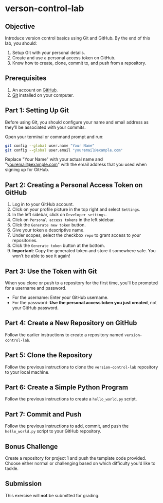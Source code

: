 # verson-control-lab

## Objective
Introduce version control basics using Git and GitHub. By the end of this lab, you should:
1. Setup Git with your personal details.
2. Create and use a personal access token on GitHub.
3. Know how to create, clone, commit to, and push from a repository.

## Prerequisites
1. An account on [GitHub](https://github.com/).
2. [Git](https://git-scm.com/) installed on your computer.

## Part 1: Setting Up Git

Before using Git, you should configure your name and email address as they'll be associated with your commits. 

Open your terminal or command prompt and run:

```bash
git config --global user.name "Your Name"
git config --global user.email "youremail@example.com"
```

Replace "Your Name" with your actual name and "youremail@example.com" with the email address that you used when signing up for GitHub.

## Part 2: Creating a Personal Access Token on GitHub

1. Log in to your GitHub account.
2. Click on your profile picture in the top right and select `Settings`.
3. In the left sidebar, click on `Developer settings`.
4. Click on `Personal access tokens` in the left sidebar.
5. Click the `Generate new token` button.
6. Give your token a descriptive name.
7. Under scopes, select the checkbox `repo` to grant access to your repositories.
8. Click the `Generate token` button at the bottom.
9. **Important**: Copy the generated token and store it somewhere safe. You won't be able to see it again!

## Part 3: Use the Token with Git

When you clone or push to a repository for the first time, you'll be prompted for a username and password. 

- For the username: Enter your GitHub username.
- For the password: **Use the personal access token you just created**, not your GitHub password.

## Part 4: Create a New Repository on GitHub

Follow the earlier instructions to create a repository named `version-control-lab`.

## Part 5: Clone the Repository

Follow the previous instructions to clone the `version-control-lab` repository to your local machine.

## Part 6: Create a Simple Python Program

Follow the previous instructions to create a `hello_world.py` script.

## Part 7: Commit and Push

Follow the previous instructions to add, commit, and push the `hello_world.py` script to your GitHub repository.

## Bonus Challenge
Create a repository for project 1 and push the template code provided. Choose either normal or challenging based on which difficulty you'd like to tackle.

## Submission

This exercise will **not** be submitted for grading.